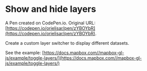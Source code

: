 # Show and hide layers

A Pen created on CodePen.io. Original URL: [https://codepen.io/orielisar/pen/zYBOYbR](https://codepen.io/orielisar/pen/zYBOYbR).

Create a custom layer switcher to display different datasets.

See the example: [https://docs.mapbox.com//mapbox-gl-js/example/toggle-layers/](https://docs.mapbox.com//mapbox-gl-js/example/toggle-layers/)
